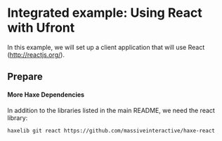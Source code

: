 # Integrated example: Using React with Ufront

In this example, we will set up a client application that will use React (http://reactjs.org/).

## Prepare

#### More Haxe Dependencies

In addition to the libraries listed in the main README, we need the react library:
```bash
haxelib git react https://github.com/massiveinteractive/haxe-react
```